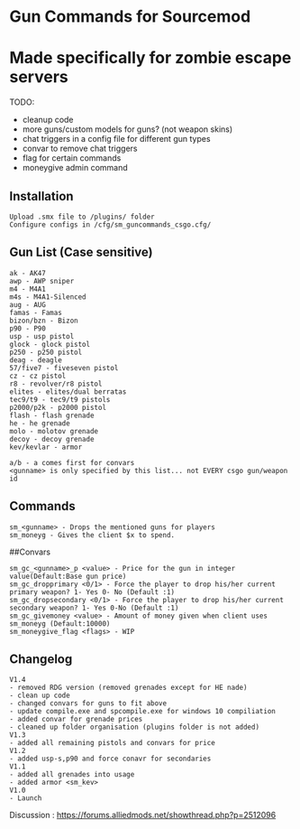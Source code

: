 # Gun Commands for Sourcemod
# Made specifically for zombie escape servers <ZE>

TODO: 
- cleanup code
- more guns/custom models for guns? (not weapon skins)
- chat triggers in a config file for different gun types
- convar to remove chat triggers
- flag for certain commands
- moneygive admin command <with specified flag>
## Installation
```
Upload .smx file to /plugins/ folder
Configure configs in /cfg/sm_guncommands_csgo.cfg/
```
## Gun List (Case sensitive)
```
ak - AK47
awp - AWP sniper
m4 - M4A1 
m4s - M4A1-Silenced
aug - AUG 
famas - Famas
bizon/bzn - Bizon
p90 - P90
usp - usp pistol
glock - glock pistol
p250 - p250 pistol
deag - deagle
57/five7 - fiveseven pistol
cz - cz pistol
r8 - revolver/r8 pistol
elites - elites/dual berratas
tec9/t9 - tec9/t9 pistols
p2000/p2k - p2000 pistol
flash - flash grenade
he - he grenade 
molo - molotov grenade
decoy - decoy grenade
kev/kevlar - armor

a/b - a comes first for convars
<gunname> is only specified by this list... not EVERY csgo gun/weapon id
```
## Commands
```
sm_<gunname> - Drops the mentioned guns for players
sm_moneyg - Gives the client $x to spend.
```
##Convars
```
sm_gc_<gunname>_p <value> - Price for the gun in integer value(Default:Base gun price)
sm_gc_dropprimary <0/1> - Force the player to drop his/her current primary weapon? 1- Yes 0- No (Default :1)
sm_gc_dropsecondary <0/1> - Force the player to drop his/her current secondary weapon? 1- Yes 0-No (Default :1)
sm_gc_givemoney <value> - Amount of money given when client uses sm_moneyg (Default:10000)
sm_moneygive_flag <flags> - WIP
```

## Changelog
```
V1.4
- removed RDG version (removed grenades except for HE nade)
- clean up code
- changed convars for guns to fit above
- update compile.exe and spcompile.exe for windows 10 compiliation
- added convar for grenade prices
- cleaned up folder organisation (plugins folder is not added)
V1.3
- added all remaining pistols and convars for price
V1.2
- added usp-s,p90 and force conavr for secondaries
V1.1
- added all grenades into usage
- added armor <sm_kev>
V1.0
- Launch

```
Discussion : https://forums.alliedmods.net/showthread.php?p=2512096
